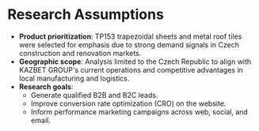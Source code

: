 # Research Assumptions

- **Product prioritization**: TP153 trapezoidal sheets and metal roof tiles were selected for emphasis due to strong demand signals in Czech construction and renovation markets.
- **Geographic scope**: Analysis limited to the Czech Republic to align with KAZBET GROUP's current operations and competitive advantages in local manufacturing and logistics.
- **Research goals**:
  - Generate qualified B2B and B2C leads.
  - Improve conversion rate optimization (CRO) on the website.
  - Inform performance marketing campaigns across web, social, and email.
